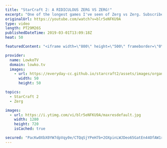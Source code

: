 ```yaml
---
title: "StarCraft 2: A RIDICULOUS ZERG VS ZERG!"
excerpt: "One of the longest games I've seen of Zerg vs Zerg. Subscribe for more videos: http://lowko.tv/youtube Insane Protoss macro: https://goo.gl/kYVEow  Denver versus Namshar in a really epic match of Zerg vs Zerg. While Denver decides to open up very defensively, he quickly piles on the aggression in the"
originalUrl: https://youtube.com/watch?v=blr5eNFKU9A
type: video
length: PT29M26S
publishedDateTime: 2019-03-01T13:09:18Z
heat: 50

featuredContent: "<iframe width=\"800\" height=\"500\" frameborder=\"0\" src=\"https://www.youtube.com/embed/blr5eNFKU9A\" allow=\"accelerometer; autoplay; encrypted-media; gyroscope; picture-in-picture\" allowfullscreen></iframe>"

provider:
  name: LowkoTV
  domain: lowko.tv
  images:
    - url: https://everyday-cc.github.io/starcraft2/assets/images/organizations/lowko.tv-50x50.jpg
      width: 50
      height: 50

topics:
  - StarCraft 2
  - Zerg

images:
  - url: https://i.ytimg.com/vi/blr5eNFKU9A/maxresdefault.jpg
    width: 1280
    height: 720
    isCached: true

secured: "PacKw0XbX0YW7dpVqy0e/CTQqSjYPeH7b+2OXpinLWJDeo65GatEn44OfAW1rJAuqW1o3Jn4f04a9Y9CsdU9WFTR1VNimYj7XV+CRG5sqx36ER3lfIBd8LmtXrWAUOyoJjvjPxNJjxFObaQSeM8HDKOmcez9NUdEcDfF50+QJeau662uq855dt/jn+lnw5lM5F/YYElZLsuN288DG4kfW5Hkb1JMBv7rcvtIoQ3WH9kTvGnn1xLQ5btX43J72Ph7Dd6hCPJ+jpsl7mA3/4e301mH4u+pUzeE+7iIvKsKEufLTJNxwKV38VXp4gZg6mjdl1vZXgVHmGnZQ8W1kDopVkl5r/zyj7dqkUjWUyNZYtBtDIcI9VWVjTod6FHeiWmKyqXrejaR9A6akpkuvn1nBgvo/SH1evYmhwaUCEDufoA=;jnnWTZMZ88B3x9G7HIWmVQ=="
---
```



